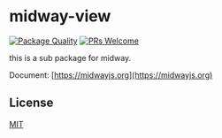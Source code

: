 # midway-view

[![Package Quality](http://npm.packagequality.com/shield/@midwayjs/view.svg)](http://packagequality.com/#?package=@midwayjs/view)
[![PRs Welcome](https://img.shields.io/badge/PRs-welcome-brightgreen.svg)](https://github.com/midwayjs/midway/pulls)

this is a sub package for midway.

Document: [https://midwayjs.org](https://midwayjs.org)

## License

[MIT]((http://github.com/midwayjs/midway/blob/master/LICENSE))
